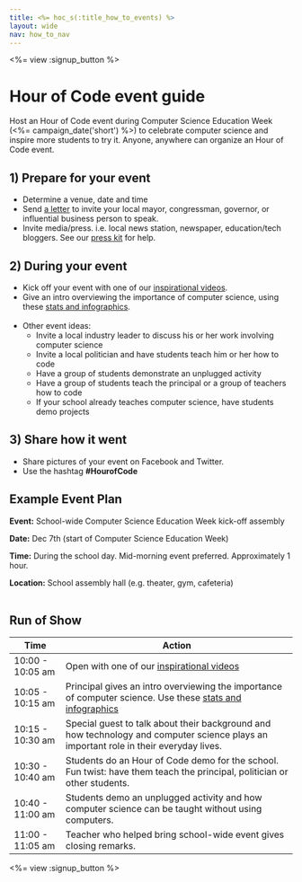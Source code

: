 ```yaml
---
title: <%= hoc_s(:title_how_to_events) %>
layout: wide
nav: how_to_nav
---
```


<%= view :signup_button %>

# Hour of Code event guide

Host an Hour of Code event during Computer Science Education Week (<%= campaign_date('short') %>) to celebrate computer science and inspire more students to try it. Anyone, anywhere can organize an Hour of Code event. 

## 1) Prepare for your event
- Determine a venue, date and time
- Send [a letter](https://docs.google.com/a/code.org/document/d/1eP41sKW7y0qq_JvkRIgZK8dWYICaGRZ4CCDETXa78wY/edit) to invite your local mayor, congressman, governor, or influential business person to speak.
- Invite media/press. i.e. local news station, newspaper, education/tech bloggers. See our [press kit](<%= resolve_url('/resources/press-kit') %>) for help.

## 2) During your event

- Kick off your event with one of our [inspirational videos](<%= resolve_url('/promote#videos') %>).
- Give an intro overviewing the importance of computer science, using these [stats and infographics](<%= resolve_url('/resources/stats') %>). 
	<br/>
	<br/>
- Other event ideas:
	- Invite a local industry leader to discuss his or her work involving computer science
	- Invite a local politician and have students teach him or her how to code
	- Have a group of students demonstrate an unplugged activity
	- Have a group of students teach the principal or a group of teachers how to code
	- If your school already teaches computer science, have students demo projects

## 3) Share how it went
- Share pictures of your event on Facebook and Twitter. 
- Use the hashtag **#HourofCode**

## Example Event Plan 
**Event:** School-wide Computer Science Education Week kick-off assembly

**Date:** Dec 7th (start of Computer Science Education Week)

**Time:** During the school day. Mid-morning event preferred. Approximately 1 hour.

**Location:** School assembly hall (e.g. theater, gym, cafeteria)
<br/>
<br/>

## Run of Show

|Time | Action |
|------------ | ------------- | 
|10:00 - 10:05 am | Open with one of our [inspirational videos](<%= resolve_url('/promote#videos') %>) | 
|10:05 - 10:15 am | Principal gives an intro overviewing the importance of computer science. Use these [stats and infographics](<%= resolve_url('/resources/stats') %>) | 
|10:15 - 10:30 am | Special guest to talk about their background and how technology and computer science plays an important role in their everyday lives.  | 
|10:30 - 10:40 am | Students do an Hour of Code demo for the school. Fun twist: have them teach the principal, politician or other students.  | 
|10:40 - 11:00 am | Students demo an unplugged activity and how computer science can be taught without using computers. | 
|11:00 - 11:05 am | Teacher who helped bring school-wide event gives closing remarks.  | 

<%= view :signup_button %>
